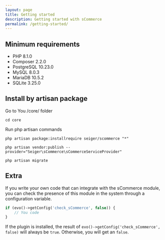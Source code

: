 ```yaml
---
layout: page
title: Getting started
description: Getting started with sCommerce
permalink: /getting-started/
---
```


## Minimum requirements

- PHP 8.1.0
- Composer 2.2.0
- PostgreSQL 10.23.0
- MySQL 8.0.3
- MariaDB 10.5.2
- SQLite 3.25.0

## Install by artisan package

Go to You /core/ folder

```console
cd core
```

Run php artisan commands

```console
php artisan package:installrequire seiger/scommerce "*"
```

```console
php artisan vendor:publish --provider="Seiger\sCommerce\sCommerceServiceProvider"
```

```console
php artisan migrate
```

## Extra

If you write your own code that can integrate with the sCommerce module, you can check the presence of this module in the system through a configuration variable.

```php
if (evo()->getConfig('check_sCommerce', false)) {
    // You code
}
```

If the plugin is installed, the result of ```evo()->getConfig('check_sCommerce', false)``` will always be ```true```. Otherwise, you will get an ```false```.
